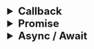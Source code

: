 <details >
 <summary style="font-size: x-large; font-weight: bold">Callback</summary>

Callback are used to handle asynchronous code. 
It is a function that is passed as an argument to another function. 


### Callback Hell
![img_2.png](images/img_2.png)

![img_3.png](images/img_3.png)

One function called inside another because each one need to happen
after the other. 

Like in first create order -> Proceed To payment -> show order summary

### Inversion of Control

![img_4.png](images/img_4.png)

Here execution of `proceedToPayment` is dependent on `createOrder` function,
hence we have lost the control over it. There code multiple issues
with `createOrder` function which will affect `proceedToPayment` function.
</details>

<details >
 <summary style="font-size: x-large; font-weight: bold">Promise</summary>

### A `Promise` is an object representing the eventual completion or failure of an asynchronous operation.

<details >
 <summary style="font-size: medium; font-weight: bold">Namaste JS</summary>

![img_5.png](images/img_5.png)


Alike in callback we where passing function we are attaching `proceedToPayment` function to it.
This gives more control over it.

![img_6.png](images/img_6.png)
![img_7.png](images/img_7.png)

Initially `user` will be undefined but after line 15 `user` will have `promise` object.
It has two value
1. PromiseState (pending, fulfilled, rejected)
2. PromiseResult

Solving Callback Hell
![img_8.png](images/img_8.png)
![img_9.png](images/img_9.png)

Referred Video: https://youtu.be/ap-6PPAuK1Y?si=XgXdtziWUV-JRDId

**Creating a Promise**
![img_11.png](images/img_11.png)

![img_12.png](images/img_12.png)

</details>

<details >
 <summary style="font-size: medium; font-weight: bold">Maximilian Schwarzmüller</summary>

![img.png](images/img.png)
![img_1.png](images/img_1.png)

Go through these below video for more details:
https://www.udemy.com/course/javascript-the-complete-guide-2020-beginner-advanced/learn/lecture/16329906#overview

</details>

**MUST do `Promise.all` polyfill question:**
[1-important-concept -> 04-js-concept -> polyfills -> promise.all](../polyfills/readme.md)


Nice article by Builder.io:
https://www.builder.io/blog/promises

<details >
 <summary style="font-size: medium; font-weight: bold">Promise API's</summary>

<details >
 <summary style="font-size: small; font-weight: bold">Promise.all()</summary>

1. All success cases
![img_13.png](images/img_13.png)

2. Some failure cases
![img_14.png](images/img_14.png)

As soon we get error from any one promise error is thrown and no other 
promise will be executed.

![img_20.png](images/img_20.png)

</details>

<details >
 <summary style="font-size: small; font-weight: bold">Promise.allSettled()</summary>

![img_15.png](images/img_15.png)

![img_21.png](images/img_21.png)
</details>

<details >
 <summary style="font-size: small; font-weight: bold">Promise.race()</summary>

![img_16.png](images/img_16.png)

Value of **first settled promise** will be returned irresptive of error or failure

![img_17.png](images/img_17.png)

![img_22.png](images/img_22.png)

</details>

<details >
 <summary style="font-size: small; font-weight: bold">Promise.any()</summary>

Value of **first success settled promise** will be returned

![img_18.png](images/img_18.png)

![img_19.png](images/img_19.png)
If all error case then **aggregateError** is thrown

![img_23.png](images/img_23.png)
</details>

Referred Video: https://youtu.be/DlTVt1rZjIo?si=UlMdAtzKcaydIACp
</details>

</details>


<details >
 <summary style="font-size: x-large; font-weight: bold">Async / Await</summary>

![img_24.png](images/img_24.png)

### Async functions Always return a promise

![img_25.png](images/img_25.png)

If we returning Promise in async function then it will same like above and it 
return Promise of promise

**For async/await go through the Maximilian Schwarzmüller video**
</details>
